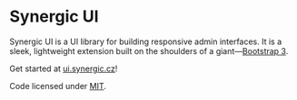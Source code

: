 Synergic UI
===========

Synergic UI is a UI library for building responsive admin interfaces. It is a sleek, lightweight extension built on the
shoulders of a giant—[Bootstrap 3](http://www.getbootstrap.com).

Get started at [ui.synergic.cz](http://ui.synergic.cz)!

Code licensed under [MIT](https://github.com/synergic-cz/synergic-ui/blob/master/LICENSE).
